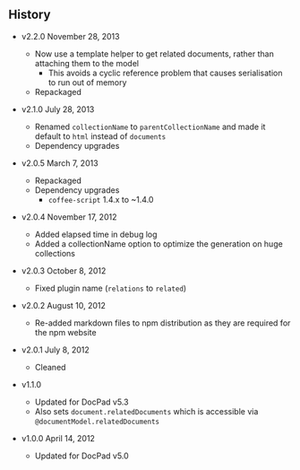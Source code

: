 ## History

- v2.2.0 November 28, 2013
	- Now use a template helper to get related documents, rather than attaching them to the model
		- This avoids a cyclic reference problem that causes serialisation to run out of memory
	- Repackaged

- v2.1.0 July 28, 2013
	- Renamed `collectionName` to `parentCollectionName` and made it default to `html` instead of `documents`
	- Dependency upgrades

- v2.0.5 March 7, 2013
	- Repackaged
	- Dependency upgrades
		-  `coffee-script` 1.4.x to ~1.4.0

- v2.0.4 November 17, 2012
	- Added elapsed time in debug log
	- Added a collectionName option to optimize the generation on huge collections

- v2.0.3 October 8, 2012
	- Fixed plugin name (`relations` to `related`)

- v2.0.2 August 10, 2012
	- Re-added markdown files to npm distribution as they are required for the npm website

- v2.0.1 July 8, 2012
	- Cleaned

- v1.1.0
	- Updated for DocPad v5.3
	- Also sets `document.relatedDocuments` which is accessible via `@documentModel.relatedDocuments`

- v1.0.0 April 14, 2012
	- Updated for DocPad v5.0
